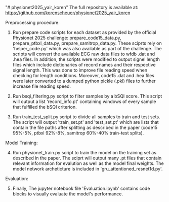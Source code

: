 "# physionet2025_yair_koren" 
The full repository is available at: https://github.com/korenscheuer/physionet2025_yair_koren

Preprocessing procedure:
1. Run prepare code scripts for each dataset as provided by the official Physionet 2025 challenge: prepare_code15_data.py, prepare_ptbxl_data.py, prepare_samitrop_data.py. These sciprts rely on 'helper_code.py' which was also available as part of the challenge. The scripts will convert the available ECG raw data files to wfdb .dat and .hea files. In addition, the scripts were modified to output signel length files which include dictionaries of record names and their respective signal length. This was done to improve file reading speed when checking for length conditions. Moreover, code15 .dat and .hea files were later converted to a dumped python pickle (.pkl) files to further increase file reading speed.

2. Run bsqi_filtering.py script to filter samples by a bSQI score. This script will output a list 'record_info.pt' containing windows of every sample that fulfilled the bSQI criterion.

3. Run train_test_split.py script to divide all samples to train and test sets. The script will output 'train_set.pt' and 'test_set.pt' which are lists that contain the file paths after splitting as described in the paper (code15 95%-5%, ptbxl 92%-8%, samitrop 60%-40% train-test splits).

Model Training:

4. Run physionet_train.py script to train the model on the training set as described in the paper. The sciprt will output many .pt files that contain relevant information for evalution as well as the model final weights. The model network archeticture is included in 'gru_attentioned_resnet1d.py'.

Evaluation:

5. Finally, The jupyter notebook file 'Evaluation.ipynb' contains code blocks to visually evaluate the model's performance.